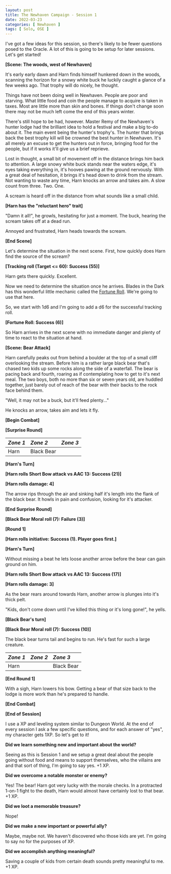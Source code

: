 ```yaml
---
layout: post
title: The Newhaven Campaign - Session 1
date: 2022-03-23
categories: [ Newhaven ]
tags: [ Solo, OSE ]
---
```


I've got a few ideas for this session, so there's likely to be fewer questions posed to the Oracle. A lot of this is going to be setup for later sessions. Let's get started!

**\[Scene: The woods, west of Newhaven\]**

It's early early dawn and Harn finds himself hunkered down in the woods, scanning the horizon for a snowy white buck he luckily caught a glance of a few weeks ago. That trophy will do nicely, he thought.

Things have not been doing well in Newhaven. People are poor and starving. What little food and coin the people manage to acquire is taken in taxes. Most are little more than skin and bones. If things don't change soon there may not be much left come the end of this years winter.

There's still hope to be had, however. Master Remy of the Newhaven's hunter lodge had the brilliant idea to hold a festival and make a big to-do about it. The main event being the hunter's trophy's. The hunter that brings back the best trophy kill will be crowned the best hunter in Newhaven. It's all merely an excuse to get the hunters out in force, bringing food for the people, but if it works it'll give us a brief reprieve.

Lost in thought, a small bit of movement off in the distance brings him back to attention. A large snowy white buck stands near the waters edge, it's eyes taking everything in, it's hooves pawing at the ground nervously. With a great deal of hesitation, it brings it's head down to drink from the stream. Not wanting to waste any time, Harn knocks an arrow and takes aim. A slow count from three. Two. One.

A scream is heard off in the distance from what sounds like a small child.

**\[Harn has the "reluctant hero" trait\]**

"Damn it all!", he growls, hesitating for just a moment. The buck, hearing the scream takes off at a dead run.

Annoyed and frustrated, Harn heads towards the scream.

**\[End Scene\]**

Let's determine the situation in the next scene. First, how quickly does Harn find the source of the scream?

**\[Tracking roll (Target \<= 60): Success (55)\]**

Harn gets there quickly. Excellent.

Now we need to determine the situation once he arrives. Blades in the Dark has this wonderful little mechanic called the [Fortune Roll](https://bladesinthedark.com/fortune-roll).  We're going to use that here.

So, we start with 1d6 and I'm going to add a d6 for the successful tracking roll.

**\[Fortune Roll: Success (6)\]**

So Harn arrives in the next scene with no immediate danger and plenty of time to react to the situation at hand.

**\[Scene: Bear Attack\]**

Harn carefully peaks out from behind a boulder at the top of a small cliff overlooking the stream. Before him is a rather large black bear that's chased two kids up some rocks along the side of a waterfall. The bear is pacing back and fourth, roaring as if contemplating how to get to it's next meal. The two boys, both no more than six or seven years old, are huddled together, just barely out of reach of the bear with their backs to the rock face behind them.

"Well, it may not be a buck, but it'll feed plenty..."

He knocks an arrow, takes aim and lets it fly.

**\[Begin Combat\]**

**\[Surprise Round\]**

| *Zone 1* | *Zone 2* | *Zone 3* |
| :------------- | :------------- | :------------- |
| Harn | Black Bear |  |

**\[Harn's Turn\]**

**\[Harn rolls Short Bow attack vs AAC 13: Success (21)\]**

**\[Harn rolls damage: 4\]**

The arrow rips through the air and sinking half it's length into the flank of the black bear. It howls in pain and confusion, looking for it's attacker.

**\[End Surprise Round\]**

**\[Black Bear Moral roll (7): Failure (3)\]**

**\[Round 1\]**

**\[Harn rolls initiative: Success (1). Player goes first.\]**

**\[Harn's Turn\]**

Without missing a beat he lets loose another arrow before the bear can gain ground on him.

**\[Harn rolls Short Bow attack vs AAC 13: Success (17)\]**

**\[Harn rolls damage: 3\]**

As the bear rears around towards Harn, another arrow is plunges into it's thick pelt.

"Kids, don't come down until I've killed this thing or it's long gone!", he yells.

**\[Black Bear's turn\]**

**\[Black Bear Moral roll (7): Success (10)\]**

The black bear turns tail and begins to run. He's fast for such a large creature.

| *Zone 1* | *Zone 2* | *Zone 3* |
| :------------- | :------------- | :------------- |
| Harn |  | Black Bear |

**\[End Round 1\]**

With a sigh, Harn lowers his bow. Getting a bear of that size back to the lodge is more work than he's prepared to handle.

**\[End Combat\]**

**\[End of Session\]**

I use a XP and leveling system similar to Dungeon World. At the end of every session I ask a few specific questions, and for each answer of "yes", my character gets 1XP. So let's get to it!

**Did we learn something new and important about the world?**

Seeing as this is Session 1 and we setup a great deal about the people going without food and means to support themselves, who the villains are and that sort of thing, I'm going to say yes. +1 XP.

**Did we overcome a notable monster or enemy?**

Yes! The bear! Harn got very lucky with the morale checks. In a protracted 1-on-1 fight to the death, Harn would almost have certainly lost to that bear. +1 XP.

**Did we loot a memorable treasure?**

Nope!

**Did we make a new important or powerful ally?**

Maybe, maybe not. We haven't discovered who those kids are yet. I'm going to say no for the purposes of XP.

**Did we accomplish anything meaningful?**

Saving a couple of kids from certain death sounds pretty meaningful to me. +1 XP.